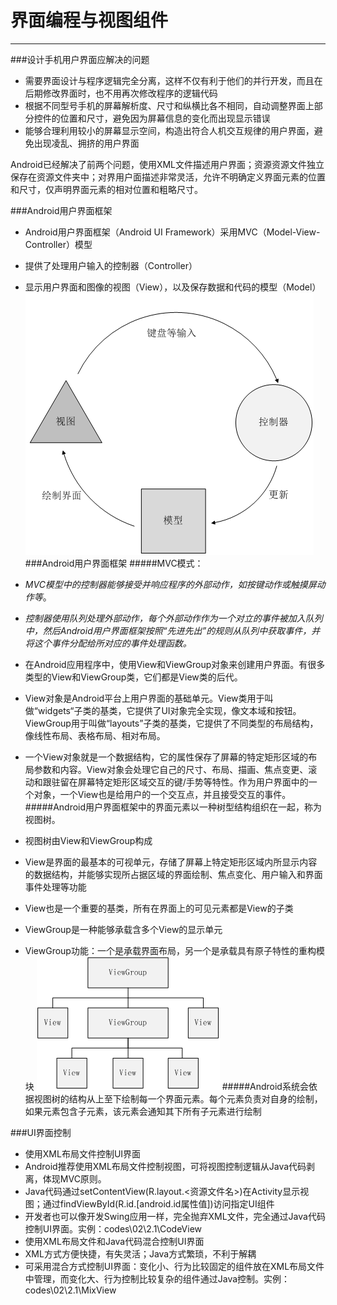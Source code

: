 # 界面编程与视图组件
---
###设计手机用户界面应解决的问题
* 需要界面设计与程序逻辑完全分离，这样不仅有利于他们的并行开发，而且在后期修改界面时，也不用再次修改程序的逻辑代码
* 根据不同型号手机的屏幕解析度、尺寸和纵横比各不相同，自动调整界面上部分控件的位置和尺寸，避免因为屏幕信息的变化而出现显示错误
* 能够合理利用较小的屏幕显示空间，构造出符合人机交互规律的用户界面，避免出现凌乱、拥挤的用户界面

Android已经解决了前两个问题，使用XML文件描述用户界面；资源资源文件独立保存在资源文件夹中；对界用户面描述非常灵活，允许不明确定义界面元素的位置和尺寸，仅声明界面元素的相对位置和粗略尺寸。

###Android用户界面框架
* Android用户界面框架（Android UI Framework）采用MVC（Model-View-Controller）模型
* 提供了处理用户输入的控制器（Controller）
* 显示用户界面和图像的视图（View），以及保存数据和代码的模型（Model）
![](09.png)
###Android用户界面框架
#####MVC模式：
 * *MVC模型中的控制器能够接受并响应程序的外部动作，如按键动作或触摸屏动作等*。
 * *控制器使用队列处理外部动作，每个外部动作作为一个对立的事件被加入队列中，然后Android用户界面框架按照“先进先出”的规则从队列中获取事件，并将这个事件分配给所对应的事件处理函数。*

* 在Android应用程序中，使用View和ViewGroup对象来创建用户界面。有很多类型的View和ViewGroup类，它们都是View类的后代。
* View对象是Android平台上用户界面的基础单元。View类用于叫做“widgets“子类的基类，它提供了UI对象完全实现，像文本域和按钮。ViewGroup用于叫做“layouts”子类的基类，它提供了不同类型的布局结构，像线性布局、表格布局、相对布局。
* 一个View对象就是一个数据结构，它的属性保存了屏幕的特定矩形区域的布局参数和内容。View对象会处理它自己的尺寸、布局、描画、焦点变更、滚动和跟驻留在屏幕特定矩形区域交互的键/手势等特性。作为用户界面中的一个对象，一个View也是给用户的一个交互点，并且接受交互的事件。
#####Android用户界面框架中的界面元素以一种树型结构组织在一起，称为视图树。
* 视图树由View和ViewGroup构成
* View是界面的最基本的可视单元，存储了屏幕上特定矩形区域内所显示内容的数据结构，并能够实现所占据区域的界面绘制、焦点变化、用户输入和界面事件处理等功能
* View也是一个重要的基类，所有在界面上的可见元素都是View的子类
* ViewGroup是一种能够承载含多个View的显示单元
* ViewGroup功能：一个是承载界面布局，另一个是承载具有原子特性的重构模块
![](10.png)
#####Android系统会依据视图树的结构从上至下绘制每一个界面元素。每个元素负责对自身的绘制，如果元素包含子元素，该元素会通知其下所有子元素进行绘制

###UI界面控制
* 使用XML布局文件控制UI界面
 * Android推荐使用XML布局文件控制视图，可将视图控制逻辑从Java代码剥离，体现MVC原则。
 * Java代码通过setContentView(R.layout.<资源文件名>)在Activity显示视图；通过findViewById(R.id.[android.id属性值])访问指定UI组件
* 开发者也可以像开发Swing应用一样，完全抛弃XML文件，完全通过Java代码控制UI界面。实例：codes\02\2.1\CodeView
* 使用XML布局文件和Java代码混合控制UI界面
 * XML方式方便快捷，有失灵活；Java方式繁琐，不利于解耦
 * 可采用混合方式控制UI界面：变化小、行为比较固定的组件放在XML布局文件中管理，而变化大、行为控制比较复杂的组件通过Java控制。实例： codes\02\2.1\MixView




